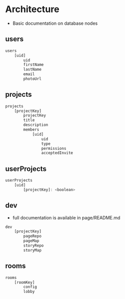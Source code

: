 # Architecture
- Basic documentation on database nodes

## users
```javascript
users
    [uid]
        uid
        firstName
        lastName
        email
        photoUrl
```

## projects
```javascript
projects
    [projectKey]
        projectKey
        title
        description
        members
            [uid]
                uid
                type
                permissions
                acceptedInvite
```

## userProjects
```javascript
userProjects
    [uid]
        [projectKey]: <boolean>
```

## dev
- full documentation is available in page/README.md
```javascript
dev
    [projectKey]
        pageRepo
        pageMap
        storyRepo
        storyMap
```

## rooms
```javascript
rooms
    [roomKey]
        config
        lobby
```